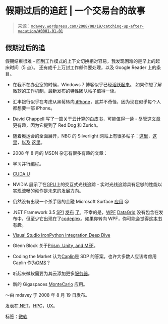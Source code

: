 <!--yml

类别：未分类

日期：2024-05-18 06:08:01

-->

# 假期过后的追赶 | 一个交易台的故事

> 来源：[`mdavey.wordpress.com/2008/08/19/catching-up-after-vacation/#0001-01-01`](https://mdavey.wordpress.com/2008/08/19/catching-up-after-vacation/#0001-01-01)

## 假期过后的追

假期结束很难 - 回到工作模式的上下文切换相对容易，我发现困难的是早上的起床时间（5 点）。 还有成千上万封工作邮件要处理，以及 Google Reader 上的条目。

+   在我不在办公室的时候，Windows 7 博客似乎已经[活跃起来](http://blogs.msdn.com/e7/archive/2008/08/18/windows_5F00_7_5F00_team.aspx)。 如果你想了解微软的工作机制，最新发布的特性团队帖子值得一读。

+   汇丰银行似乎在考虑从黑莓转向[ iPhone](http://www.edwardtufte.com/bboard/q-and-a-fetch-msg?msg_id=00036T&topic_id=1&topic=Ask+E%2eT%2e)，这并不奇怪，因为现在似乎每个人都想要一部 iPhone。

+   David Chappell 写了一篇关于云计算的[白皮书](http://www.davidchappell.com/CloudPlatforms--Chappell.pdf)，可能值得一读 - 尽管这[文章](http://blogs.zdnet.com/microsoft/?p=1536)更有趣，因为它提到了 Red Dog 和 Zurich。

+   随着奥运会的全面展开，NBC 的 Silverlight 网站上有很多帖子：[这里](http://geekswithblogs.net/yowhann/archive/2008/08/19/124538.aspx)，[这里](http://blogs.msdn.com/dachou/archive/2008/08/09/olympics-on-silverlight.aspx)，[以及](http://blogs.msdn.com/robinm/archive/2008/08/11/cool-site-nbcolympics-com.aspx) [这里](http://timheuer.com/blog/archive/2008/08/13/nbc-olympics-behind-the-scenes.aspx)。

+   2008 年 8 月的 MSDN 杂志有很多有趣的文章：

+   学习并行[编程](http://www.pluralsight.com/community/blogs/drjoe/archive/2008/08/18/learning-parallel-programming-from-shared-memory-multi-threading-to-distributed-memory-multi-processing.aspx)。

+   [CUDA U](http://www.hpcwire.com/industry/academia/CUDA_U_Is_Now_in_Session.html)

+   NVIDIA 展示了在[GPU](http://www.hothardware.com/News/NVIDIA-Shows-Interactive-Ray-Tracing-on-GPUs/)上的交互式光线追踪 - 实时光线追踪具有足够的性能以实现流畅的动作是未来的发展方向。

+   仍然没有出现一个杀手级的金融 Microsoft Surface [应用](http://blogs.msdn.com/mspowerutilities/archive/2008/08/13/surfacing-new-applications-with-microsoft-surface.aspx) 😦

+   .NET Framework 3.5 [SP1](http://blogs.msdn.com/brada/archive/2008/08/18/what-changed-in-net-framework-3-5-sp1.aspx) [发布](http://blogs.msdn.com/hlsdpe/archive/2008/08/14/go-get-it-visual-studio-2008-net-framework-3-5-sp1-and-the-training-kit.aspx) [了](http://blogs.msdn.com/nijain/archive/2008/08/16/visual-studio-2008-sp1-and-net-framework-3-5-sp1.aspx)。不幸的是，[WPF](http://www.wpfstyles.com/) [DataGrid](http://blogs.msdn.com/vinsibal/archive/2008/08/14/wpf-datagrid-dissecting-the-visual-layout.aspx) 没有包含在发布中，但至少它出现在了[codeplex](http://blogs.msdn.com/llobo/archive/2008/08/13/wpf-datagrid-ctp.aspx)。如果你转向 WPF，你可能会觉得这[本书](http://www.amazon.com/GUI-Bloopers-2-0-Interactive-Technologies/dp/0123706432)有趣。

+   [Visual Studio IronPython Integration Deep Dive](http://ironpython-urls.blogspot.com/2008/07/visual-studio-ironpython-integration.html)

+   Glenn Block 关于[Prism, Unity, and MEF](http://blogs.msdn.com/gblock/archive/2008/08/19/prism-mef-and-di-oh-my.aspx)。

+   Coding the Market 认为[Caplin](http://etrading.wordpress.com/2008/07/08/building-with-caplin/)是 SDP 的答案。也许大多数人应该考虑用 Caplin 作为[OMS](http://mostly.wordpress.com/2008/07/17/the-future-of-oms/)？

+   听起来微软需要为其云添加更多[服务器](http://insidehpc.com/2008/08/18/microsofts-cloud-a-little-thin/)。

+   新的 Gigaspaces [MonteCarlo](http://blog.gigaspaces.com/2008/08/12/video-is-worth-a-million-words-latest-gigaspacesxap-demo/) 应用。

～由 mdavey 于 2008 年 8 月 19 日发布。

发表在[.NET](https://mdavey.wordpress.com/category/languages/net/)，[HPC](https://mdavey.wordpress.com/category/hpc/)，[UX](https://mdavey.wordpress.com/category/ux/)。

标签：[微软](https://mdavey.wordpress.com/tag/microsoft/)
